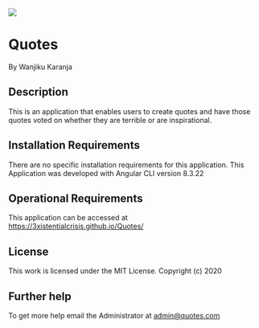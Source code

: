 <img src="..quotes/header.png">

# Quotes

By Wanjiku Karanja

## Description

This is an application that enables users to create quotes and have those quotes voted on whether they are terrible or are inspirational. 

## Installation Requirements

There are no specific installation requirements for this application.
This Application was developed with Angular CLI version 8.3.22

## Operational Requirements

This application can be accessed at https://3xistentialcrisis.github.io/Quotes/

## License

This work is licensed under the MIT License. Copyright (c) 2020

## Further help

To get more help email the Administrator at admin@quotes.com
